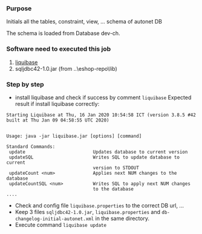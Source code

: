 ### Purpose
Initials all the tables, constraint, view, ... schema of autonet DB

The schema is loaded from Database dev-ch.
### Software need to executed this job
1. [liquibase](https://www.liquibase.org/ "liquibase")
2. sqljdbc42-1.0.jar (from ..\eshop-repo\lib\)

### Step by step
-  install liquibase and check if success by comment `liquibase`
Expected result if install liquibase correctly:

```
Starting Liquibase at Thu, 16 Jan 2020 10:54:58 ICT (version 3.8.5 #42 built at Thu Jan 09 04:58:55 UTC 2020)


Usage: java -jar liquibase.jar [options] [command]

Standard Commands:
 update                         Updates database to current version
 updateSQL                      Writes SQL to update database to current
                                version to STDOUT
 updateCount <num>              Applies next NUM changes to the database
 updateCountSQL <num>           Writes SQL to apply next NUM changes
                                to the database
....
```
- Check and config file `liquibase.properties` to the correct DB url, ...
- Keep 3 files `sqljdbc42-1.0.jar`, `liquibase.properties` and `db-changelog-initial-autonet.xml` in the same directory.
- Execute command `liquibase update`

